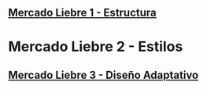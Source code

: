## [Mercado Liebre 1 - Estructura](https://github.com/DiazJose01/mercadoLiebre/tree/master)
# Mercado Liebre 2 - Estilos
## [Mercado Liebre 3 - Diseño Adaptativo](https://github.com/DiazJose01/mercadoLiebre/tree/ML3)
